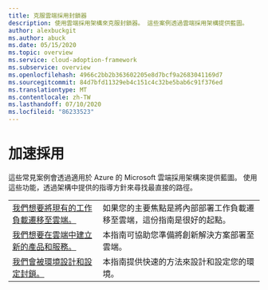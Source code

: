 ```yaml
---
title: 克服雲端採用封鎖器
description: 使用雲端採用架構來克服封鎖器。 這些案例透過雲端採用架構提供藍圖。
author: alexbuckgit
ms.author: abuck
ms.date: 05/15/2020
ms.topic: overview
ms.service: cloud-adoption-framework
ms.subservice: overview
ms.openlocfilehash: 4966c2bb2b363602205e8d7bcf9a2683041169d7
ms.sourcegitcommit: 84d7bfd11329eb4c151c4c32be5bab6c91f376ed
ms.translationtype: MT
ms.contentlocale: zh-TW
ms.lasthandoff: 07/10/2020
ms.locfileid: "86233523"
---
```

# <a name="accelerate-adoption"></a>加速採用

這些常見案例會透過適用於 Azure 的 Microsoft 雲端採用架構來提供藍圖。 使用這些功能，透過架構中提供的指導方針來尋找最直接的路徑。

|                                                                                     |                                                                                                                                |
|-------------------------------------------------------------------------------------|--------------------------------------------------------------------------------------------------------------------------------|
| [我們想要將現有的工作負載遷移至雲端。](./migrate.md)                   | 如果您的主要焦點是將內部部署工作負載遷移至雲端，這份指南是很好的起點。 |
| [我們想要在雲端中建立新的產品和服務。](./innovate.md)             | 本指南可協助您準備將創新解決方案部署至雲端。                                       |
| [我們會被環境設計和設定封鎖。](./design-and-configuration.md) | 本指南提供快速的方法來設計和設定您的環境。                                           |
